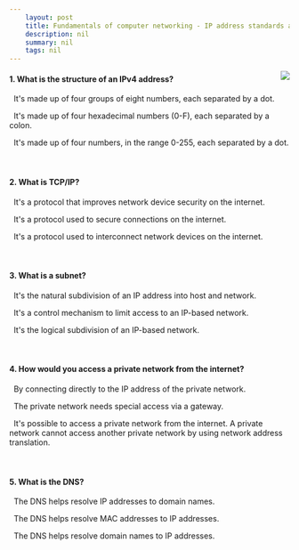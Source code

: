 ```yaml
---
    layout: post
    title: Fundamentals of computer networking - IP address standards and services
    description: nil
    summary: nil
    tags: nil
---
```



 <a target="_blank" href="https://docs.microsoft.com/en-us/learn/modules/network-fundamentals/5-ip-tcp-basics/"><i class="fas fa-external-link-alt"></i> </a>
 <img align="right" src="https://docs.microsoft.com/en-us/learn/achievements/network-fundamentals.svg">
####  1. What is the structure of an IPv4 address?


<i class='far fa-square'></i> &nbsp;&nbsp;It's made up of four groups of eight numbers, each separated by a dot.

<i class='far fa-square'></i> &nbsp;&nbsp;It's made up of four hexadecimal numbers (0-F), each separated by a colon.

<i class='fas fa-check-square' style='color: Dodgerblue;'></i> &nbsp;&nbsp;It's made up of four numbers, in the range 0-255, each separated by a dot.
<br />
<br />
<br />

####  2. What is TCP/IP?


<i class='far fa-square'></i> &nbsp;&nbsp;It's a protocol that improves network device security on the internet.

<i class='far fa-square'></i> &nbsp;&nbsp;It's a protocol used to secure connections on the internet.

<i class='fas fa-check-square' style='color: Dodgerblue;'></i> &nbsp;&nbsp;It's a protocol used to interconnect network devices on the internet.
<br />
<br />
<br />

####  3. What is a subnet?


<i class='far fa-square'></i> &nbsp;&nbsp;It's the natural subdivision of an IP address into host and network.

<i class='far fa-square'></i> &nbsp;&nbsp;It's a control mechanism to limit access to an IP-based network.

<i class='fas fa-check-square' style='color: Dodgerblue;'></i> &nbsp;&nbsp;It's the logical subdivision of an IP-based network.
<br />
<br />
<br />

####  4. How would you access a private network from the internet?


<i class='far fa-square'></i> &nbsp;&nbsp;By connecting directly to the IP address of the private network.

<i class='fas fa-check-square' style='color: Dodgerblue;'></i> &nbsp;&nbsp;The private network needs special access via a gateway.

<i class='far fa-square'></i> &nbsp;&nbsp;It's possible to access a private network from the internet. A private network cannot access another private network by using network address translation.
<br />
<br />
<br />

####  5. What is the DNS?


<i class='far fa-square'></i> &nbsp;&nbsp;The DNS helps resolve IP addresses to domain names.

<i class='far fa-square'></i> &nbsp;&nbsp;The DNS helps resolve MAC addresses to IP addresses.

<i class='fas fa-check-square' style='color: Dodgerblue;'></i> &nbsp;&nbsp;The DNS helps resolve domain names to IP addresses.
<br />
<br />
<br />
